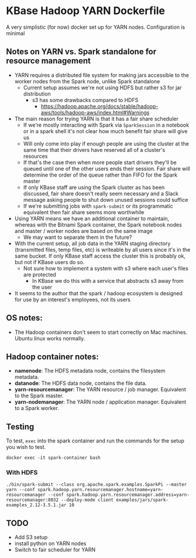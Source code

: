# KBase Hadoop YARN Dockerfile

A very simplistic (for now) docker set up for YARN nodes. Configuration is minimal

## Notes on YARN vs. Spark standalone for resource management

* YARN requires a distributed file system for making jars accessible to the worker nodes
  from the Spark node, unlike Spark standalone
  * Current setup assumes we're not using HDFS but rather s3 for jar distribution
    * s3 has some drawbacks compared to HDFS
      * https://hadoop.apache.org/docs/stable/hadoop-aws/tools/hadoop-aws/index.html#Warnings
* The main reason for trying YARN is that it has a fair share scheduler
  * If we're mostly interacting with Spark via `SparkSession` in a notebook or in a spark shell
    it's not clear how much benefit fair share will give us
  * Will only come into play if enough people are using the cluster at the same time that their
    drivers have reserved all of a cluster's resources
  * If that's the case then when more people start drivers they'll be queued until one of the
    other users ends their session. Fair share will determine the order of the queue rather than
    FIFO for the Spark master
  * If only KBase staff are using the Spark cluster as has been discussed, fair share doesn't
    really seem necessary and a Slack message asking people to shut down unused sessions could
    suffice
  * If we're submitting jobs with `spark-submit` or its programmatic equivalent then fair
    share seems more worthwhile
* Using YARN means we have an additional container to maintain, whereas with the Bitnami Spark
  container, the Spark notebook nodes and master / worker nodes are based on the same image
  * We may want to separate them in the future?
* With the current setup, all job data in the YARN staging directory
  (transmitted files, temp files, etc) is writeable by all users since it's in the same bucket.
  If only KBase staff access the cluster this is probably ok, but not if KBase users do so.
  * Not sure how to implement a system with s3 where each user's files are protected
    * In KBase we do this with a service that abstracts s3 away from the user
* It seems to the author that the spark / hadoop ecosystem is designed for use by an interest's
  employees, not its users

## OS notes:

* The Hadoop containers don't seem to start correctly on Mac machines. Ubuntu linux works
  normally.

## Hadoop container notes:

* **namenode**: The HDFS metadata node, contains the filesystem metadata.
* **datanode**: The HDFS data node, contains the file data.
* **yarn-resourcemanager**: The YARN resource / job manager. Equivalent to the Spark master.
* **yarn-nodemanager**: The YARN node / application manager. Equivalent to a Spark worker.

## Testing

To test, `exec` into the spark container and run the commands for the setup you wish to test.

```
docker exec -it spark-container bash
```

### With HDFS

```
./bin/spark-submit --class org.apache.spark.examples.SparkPi --master yarn --conf spark.hadoop.yarn.resourcemanager.hostname=yarn-resourcemanager --conf spark.hadoop.yarn.resourcemanager.address=yarn-resourcemanager:8032 --deploy-mode client examples/jars/spark-examples_2.12-3.5.1.jar 10
```

## TODO

* Add S3 setup
* install python on YARN nodes
* Switch to fair scheduler for YARN

